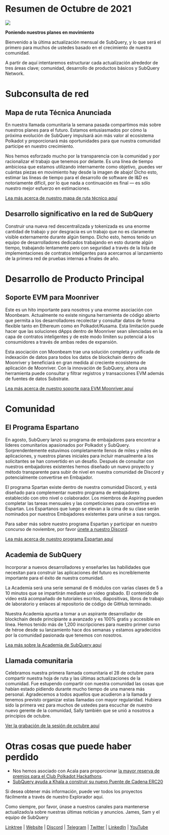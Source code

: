 # Resumen de Octubre de 2021

![](https://miro.medium.com/max/1400/1*Yf3LOc6onAZ-XRQLPyxAmQ.png)

**Poniendo nuestros planes en movimiento**

Bienvenido a la última actualización mensual de SubQuery, y lo que será el primero para muchos de ustedes basado en el crecimiento de nuestra comunidad.

A partir de aquí intentaremos estructurar cada actualización alrededor de tres áreas clave; comunidad, desarrollo de productos básicos y SubQuery Network.

# Subconsulta de red

## Mapa de ruta Técnica Anunciada

En nuestra llamada comunitaria la semana pasada compartimos más sobre nuestros planes para el futuro. Estamos entusiasmados por cómo la próxima evolución de SubQuery impulsará aún más valor al ecosistema Polkadot y proporcionará más oportunidades para que nuestra comunidad participe en nuestro crecimiento.

Nos hemos esforzado mucho por la transparencia con la comunidad y por racionalizar el trabajo que tenemos por delante. Es una línea de tiempo ambiciosa que estamos utilizando internamente como objetivo, ¡puedes ver cuántas piezas en movimiento hay desde la imagen de abajo! Dicho esto, estimar las líneas de tiempo para el desarrollo de software de I&D es notoriamente difícil, por lo que nada a continuación es final — es sólo nuestro mejor esfuerzo en estimaciones.

[Lea más acerca de nuestro mapa de ruta técnico aquí](https://subquery.medium.com/subquery-releases-technical-roadmap-2a3a383c49b)

## Desarrollo significativo en la red de SubQuery

Construir una nueva red descentralizada y tokenizada es una enorme cantidad de trabajo y por desgracia es un trabajo que no es claramente visible externamente durante algún tiempo. Dicho esto, hemos tenido un equipo de desarrolladores dedicados trabajando en esto durante algún tiempo, trabajando lentamente pero con seguridad a través de la lista de implementaciones de contratos inteligentes para acercarnos al lanzamiento de la primera red de pruebas internas a finales de año.

# Desarrollo de Producto Principal

## Soporte EVM para Moonriver

Este es un hito importante para nosotros y una enorme asociación con Moonbeam. Actualmente no existe ninguna herramienta de código abierto que permita a los desarrolladores recolectar y consultar datos de forma flexible tanto en Ethereum como en Polkadot/Kusama. Esta limitación puede hacer que las soluciones dApps dentro de Moonriver sean silenciadas en la capa de contratos inteligentes y de este modo limiten su potencial a los consumidores a través de ambas redes de expansión.

Esta asociación con Moonbeam trae una solución completa y unificada de indexación de datos para todos los datos de blockchain dentro de Moonriver y beneficiará en gran medida al creciente ecosistema de aplicación de Moonriver. Con la innovación de SubQuery, ahora una herramienta puede consultar y filtrar registros y transacciones EVM además de fuentes de datos Substrate.

[Lea más acerca de nuestro soporte para EVM Moonriver aquí](https://subquery.medium.com/subquery-adds-ethereum-virtual-machine-evm-functionality-in-integration-with-moonbeam-and-ddbcdf0fd8ff)

# Comunidad

## El Programa Espartano

En agosto, SubQuery lanzó su programa de embajadores para encontrar a líderes comunitarios apasionados por Polkadot y SubQuery. Sorprendentemente estuvimos completamente llenos de miles y miles de aplicaciones, y nuestros planes iniciales para incluir manualmente a los solicitantes se han convertido en un desafío. Después de consultar con nuestros embajadores existentes hemos diseñado un nuevo proyecto y método transparente para subir de nivel en nuestra comunidad de Discord y potencialmente convertirse en Embajador.

El programa Spartan existe dentro de nuestra comunidad Discord, y está diseñado para complementar nuestro programa de embajadores establecido con otro nivel o colaborador. Los miembros de Aspiring pueden completar las tareas mensuales y las competiciones para convertirse en Espartan. Los Espartanos que luego se elevan a la cima de su clase serán nominados por nuestros Embajadores existentes para unirse a sus rangos.

Para saber más sobre nuestro programa Espartan y participar en nuestro concurso de noviembre, por favor  [únete a nuestro Discord](https://discord.com/invite/subquery).

[Lea más acerca de nuestro programa Espartan aquí](https://subquery.medium.com/subquerys-new-spartan-programme-cf6c13653c6f)

## Academia de SubQuery

Incorporar a nuevos desarrolladores y enseñarles las habilidades que necesitan para construir las aplicaciones del futuro es increíblemente importante para el éxito de nuestra comunidad.

La Academia será una serie semanal de 6 módulos con varias clases de 5 a 10 minutos que se impartirán mediante un vídeo grabado. El contenido de vídeo está acompañado de tutoriales escritos, diapositivas, libros de trabajo de laboratorio y enlaces al repositorio de código de GitHub terminado.

Nuestra Academia apunta a tomar a un aspirante desarrollador de blockchain desde principiante a avanzado y es 100% gratis y accesible en línea. Hemos tenido más de 1,200 inscripciones para nuestro primer curso de héroe desde su lanzamiento hace dos semanas y estamos agradecidos por la comunidad pasionada que tenemos con nosotros.

[Lea más sobre la Academia de SubQuery aquí](https://subquery.medium.com/subquery-launches-the-subquery-academy-9505dc66a01)

## Llamada comunitaria

Celebramos nuestra primera llamada comunitaria el 28 de octubre para compartir nuestra hoja de ruta y las últimas actualizaciones de la comunidad. Fue estupendo compartir con nuestra comunidad las cosas que habían estado pidiendo durante mucho tiempo de una manera más personal. Agradecemos a todos aquellos que acudieron a la llamada y tenemos previsto organizar estas llamadas con mayor regularidad. Hubiera sido la primera vez para muchos de ustedes para escuchar de nuestro nuevo gerente de la comunidad, Sally también que se unió a nosotros a principios de octubre.

[Ver la grabación de la sesión de octubre aquí](https://www.crowdcast.io/e/subquery-sessions-october)

# Otras cosas que puede haber perdido

-   Nos hemos asociado con Acala para proporcionar  [la mayor reserva de premios para el Club Polkadot Hackathons](https://medium.com/encode-club/polkadot-hack-challenges-7cfeba1a4c0e).
-   [SubQuery ayuda a Khala a construir su nuevo Puente de Cadena ERC20](https://subquery.medium.com/subquery-helps-khala-build-their-new-erc20-chain-bridge-c3aa0e1e6a89)

Si desea obtener más información, puede ver todos los proyectos fácilmente a través de nuestro Explorador aquí.

Como siempre, por favor, únase a nuestros canales para mantenerse actualizado/a sobre nuestras últimas noticias y anuncios. James, Sam y el equipo de SubQuery

[Linktree](https://linktr.ee/subquerynetwork)  |  [Website](https://subquery.network/)  |  [Discord](https://discord.com/invite/78zg8aBSMG)  |  [Telegram](https://t.me/subquerynetwork)  |  [Twitter](https://twitter.com/subquerynetwork)  |  [LinkedIn](https://www.linkedin.com/company/subquery)  |  [YouTube](https://www.youtube.com/channel/UCi1a6NUUjegcLHDFLr7CqLw)
